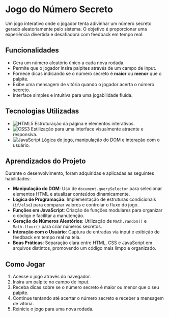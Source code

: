 # Jogo do Número Secreto

Um jogo interativo onde o jogador tenta adivinhar um número secreto gerado aleatoriamente pelo sistema. O objetivo é proporcionar uma experiência divertida e desafiadora com feedback em tempo real.

## Funcionalidades

- Gera um número aleatório único a cada nova rodada.
- Permite que o jogador insira palpites através de um campo de input.
- Fornece dicas indicando se o número secreto é **maior** ou **menor** que o palpite.
- Exibe uma mensagem de vitória quando o jogador acerta o número secreto.
- Interface simples e intuitiva para uma jogabilidade fluida.

## Tecnologias Utilizadas

- ![HTML5](https://img.shields.io/badge/HTML5-E34F26?style=flat&logo=html5&logoColor=white) Estruturação da página e elementos interativos.
- ![CSS3](https://img.shields.io/badge/CSS3-1572B6?style=flat&logo=css3&logoColor=white) Estilização para uma interface visualmente atraente e responsiva.
- ![JavaScript](https://img.shields.io/badge/JavaScript-F7DF1E?style=flat&logo=javascript&logoColor=black) Lógica do jogo, manipulação do DOM e interação com o usuário.

## Aprendizados do Projeto

Durante o desenvolvimento, foram adquiridas e aplicadas as seguintes habilidades:

- **Manipulação do DOM**: Uso de `document.querySelector` para selecionar elementos HTML e atualizar conteúdos dinamicamente.
- **Lógica de Programação**: Implementação de estruturas condicionais (`if/else`) para comparar valores e controlar o fluxo do jogo.
- **Funções em JavaScript**: Criação de funções modulares para organizar o código e facilitar a manutenção.
- **Geração de Números Aleatórios**: Utilização de `Math.random()` e `Math.floor()` para criar números secretos.
- **Interação com o Usuário**: Captura de entradas via input e exibição de feedback em tempo real na tela.
- **Boas Práticas**: Separação clara entre HTML, CSS e JavaScript em arquivos distintos, promovendo um código mais limpo e organizado.

## Como Jogar

1. Acesse o jogo através do navegador.
2. Insira um palpite no campo de input.
3. Receba dicas sobre se o número secreto é maior ou menor que o seu palpite.
4. Continue tentando até acertar o número secreto e receber a mensagem de vitória.
5. Reinicie o jogo para uma nova rodada.



